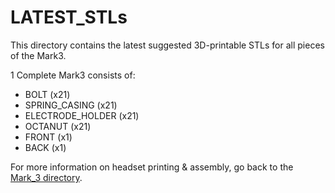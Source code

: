 # LATEST_STLs

This directory contains the latest suggested 3D-printable STLs for all pieces of the Mark3.

1 Complete Mark3 consists of:
- BOLT (x21)
- SPRING_CASING (x21)
- ELECTRODE_HOLDER (x21)
- OCTANUT (x21)
- FRONT (x1)
- BACK (x1)

For more information on headset printing & assembly, go back to the [Mark_3 directory](https://github.com/OpenBCI/Ultracortex/tree/master/Mark_3).
